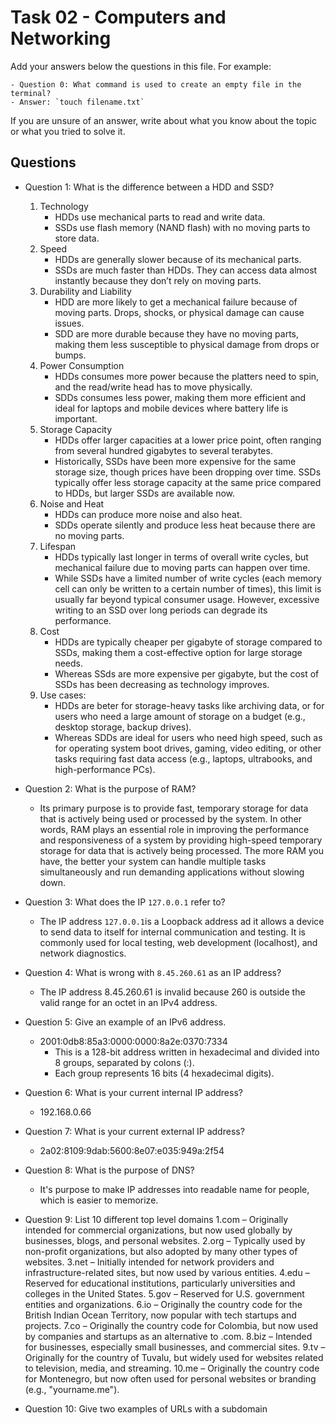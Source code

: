 # Task 02 - Computers and Networking

Add your answers below the questions in this file. For example: 

```
- Question 0: What command is used to create an empty file in the terminal?
- Answer: `touch filename.txt`
```

If you are unsure of an answer, write about what you know about the topic or what you tried to solve it.

## Questions

- Question 1: What is the difference between a HDD and SSD?
    1. Technology
        - HDDs use mechanical parts to read and write data.
        - SSDs use flash memory (NAND flash) with no moving parts to store data.
    2. Speed
        - HDDs are generally slower because of its mechanical parts.
        - SSDs are much faster than HDDs. They can access data almost instantly because they don’t rely on moving parts.
    3. Durability and Liability
        - HDD are more likely to get a mechanical failure because of moving parts. Drops, shocks, or physical damage can cause issues.
        - SDD are more durable because they have no moving parts, making them less susceptible to physical damage from drops or bumps.
    4. Power Consumption
        - HDDs consumes more power because the platters need to spin, and the read/write head has to move physically.
        - SDDs consumes less power, making them more efficient and ideal for laptops and mobile devices where battery life is important.
    5. Storage Capacity
        - HDDs offer larger capacities at a lower price point, often ranging from several hundred gigabytes to several terabytes.
        - Historically, SSDs have been more expensive for the same storage size, though prices have been dropping over time. SSDs typically offer less storage capacity at the same price compared to HDDs, but larger SSDs are available now.
    6. Noise and Heat
        - HDDs can produce more noise and also heat.
        - SDDs operate silently and produce less heat because there are no moving parts.
    7. Lifespan
        - HDDs typically last longer in terms of overall write cycles, but mechanical failure due to moving parts can happen over time.
        - While SSDs have a limited number of write cycles (each memory cell can only be written to a certain number of times), this limit is usually far beyond typical consumer usage. However, excessive writing to an SSD over long periods can degrade its performance.
    8. Cost
        - HDDs are typically cheaper per gigabyte of storage compared to SSDs, making them a cost-effective option for large storage needs.
        - Whereas SSds are more expensive per gigabyte, but the cost of SSDs has been decreasing as technology improves.
    9. Use cases:
        - HDDs are beter for storage-heavy tasks like archiving data, or for users who need a large amount of storage on a budget (e.g., desktop storage, backup drives).
        - Whereas SDDs are ideal for users who need high speed, such as for operating system boot drives, gaming, video editing, or other tasks requiring fast data access (e.g., laptops, ultrabooks, and high-performance PCs).

- Question 2: What is the purpose of RAM?
    - Its primary purpose is to provide fast, temporary storage for data that is actively being used or processed by the system. In other words, RAM plays an essential role in improving the performance and responsiveness of a system by providing high-speed temporary storage for data that is actively being processed. The more RAM you have, the better your system can handle multiple tasks simultaneously and run demanding applications without slowing down.

- Question 3: What does the IP `127.0.0.1` refer to?
    - The IP address `127.0.0.1`is a Loopback address ad it allows a device to send data to itself for internal communication and testing. It is commonly used for local testing, web development (localhost), and network diagnostics.



- Question 4: What is wrong with `8.45.260.61` as an IP address?
    - The IP address 8.45.260.61 is invalid because 260 is outside the valid range for an octet in an IPv4 address.
    
- Question 5: Give an example of an IPv6 address.
    - 2001:0db8:85a3:0000:0000:8a2e:0370:7334
        - This is a 128-bit address written in hexadecimal and divided into 8 groups, separated by colons (:).
        - Each group represents 16 bits (4 hexadecimal digits).

- Question 6: What is your current internal IP address?
    - 192.168.0.66
- Question 7: What is your current external IP address?
    - 2a02:8109:9dab:5600:8e07:e035:949a:2f54

- Question 8: What is the purpose of DNS?
    - It's purpose to make IP addresses into readable name for people, which is easier to memorize.

- Question 9: List 10 different top level domains
    1.com – Originally intended for commercial organizations, but now used globally by businesses, blogs, and personal websites.
    2.org – Typically used by non-profit organizations, but also adopted by many other types of websites.
    3.net – Initially intended for network providers and infrastructure-related sites, but now used by various entities.
    4.edu – Reserved for educational institutions, particularly universities and colleges in the United States.
    5.gov – Reserved for U.S. government entities and organizations.
    6.io – Originally the country code for the British Indian Ocean Territory, now popular with tech startups and projects.
    7.co – Originally the country code for Colombia, but now used by companies and startups as an alternative to .com.
    8.biz – Intended for businesses, especially small businesses, and commercial sites.
    9.tv – Originally for the country of Tuvalu, but widely used for websites related to television, media, and streaming.
    10.me – Originally the country code for Montenegro, but now often used for personal websites or branding (e.g., "yourname.me").

- Question 10: Give two examples of URLs with a subdomain
